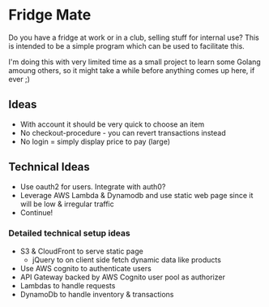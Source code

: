 # Fridge Mate

Do you have a fridge at work or in a club, selling stuff for internal use?
This is intended to be a simple program which can be used to facilitate this.

I'm doing this with very limited time as a small project to learn some Golang amoung others, so it might take a while before anything comes up here, if ever ;)

## Ideas

- With account it should be very quick to choose an item
- No checkout-procedure - you can revert transactions instead
- No login = simply display price to pay (large)

## Technical Ideas

- Use oauth2 for users. Integrate with auth0?
- Leverage AWS Lambda & Dynamodb and use static web page since it will be low & irregular traffic
- Continue!

### Detailed technical setup ideas

- S3 & CloudFront to serve static page
  - jQuery to on client side fetch dynamic data like products 
- Use AWS cognito to authenticate users
- API Gateway backed by AWS Cognito user pool as authorizer
- Lambdas to handle requests
- DynamoDb to handle inventory & transactions